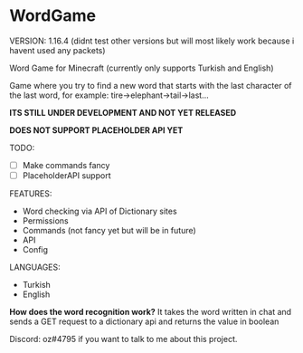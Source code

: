 # WordGame

VERSION: 1.16.4
(didnt test other versions but will most likely work because i havent used any packets)


Word Game for Minecraft (currently only supports Turkish and English)

Game where you try to find a new word that starts with the last character of the last word, for example: tire->elephant->tail->last...


**ITS STILL UNDER DEVELOPMENT AND NOT YET RELEASED**


**DOES NOT SUPPORT PLACEHOLDER API YET**

TODO:
- [ ] Make commands fancy
- [ ] PlaceholderAPI support

FEATURES:

- Word checking via API of Dictionary sites
- Permissions
- Commands (not fancy yet but will be in future)
- API
- Config

LANGUAGES:
- Turkish
- English

**How does the word recognition work?**
It takes the word written in chat and sends a GET request to a dictionary api and returns the value in boolean



Discord: oz#4795 if you want to talk to me about this project.
